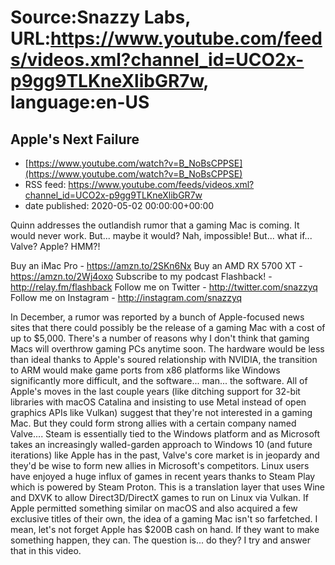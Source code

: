 # Source:Snazzy Labs, URL:https://www.youtube.com/feeds/videos.xml?channel_id=UCO2x-p9gg9TLKneXlibGR7w, language:en-US

## Apple's Next Failure
 - [https://www.youtube.com/watch?v=B_NoBsCPPSE](https://www.youtube.com/watch?v=B_NoBsCPPSE)
 - RSS feed: https://www.youtube.com/feeds/videos.xml?channel_id=UCO2x-p9gg9TLKneXlibGR7w
 - date published: 2020-05-02 00:00:00+00:00

Quinn addresses the outlandish rumor that a gaming Mac is coming. It would never work. But... maybe it would? Nah, impossible! But... what if... Valve? Apple? HMM?!

Buy an iMac Pro - https://amzn.to/2SKn6Nx
Buy an AMD RX 5700 XT - https://amzn.to/2Wj4oxo
Subscribe to my podcast Flashback! - http://relay.fm/flashback
Follow me on Twitter - http://twitter.com/snazzyq
Follow me on Instagram - http://instagram.com/snazzyq

In December, a rumor was reported by a bunch of Apple-focused news sites that there could possibly be the release of a gaming Mac with a cost of up to $5,000. There's a number of reasons why I don't think that gaming Macs will overthrow gaming PCs anytime soon. The hardware would be less than ideal thanks to Apple's soured relationship with NVIDIA, the transition to ARM would make game ports from x86 platforms like Windows significantly more difficult, and the software... man... the software. All of Apple's moves in the last couple years (like ditching support for 32-bit libraries with macOS Catalina and insisting to use Metal instead of open graphics APIs like Vulkan) suggest that they're not interested in a gaming Mac. But they could form strong allies with a certain company named Valve.... Steam is essentially tied to the Windows platform and as Microsoft takes an increasingly walled-garden approach to Windows 10 (and future iterations) like Apple has in the past, Valve's core market is in jeopardy and they'd be wise to form new allies in Microsoft's competitors. Linux users have enjoyed a huge influx of games in recent years thanks to Steam Play which is powered by Steam Proton. This is a translation layer that uses Wine and DXVK to allow Direct3D/DirectX games to run on Linux via Vulkan. If Apple permitted something similar on macOS and also acquired a few exclusive titles of their own, the idea of a gaming Mac isn't so farfetched. I mean, let's not forget Apple has $200B cash on hand. If they want to make something happen, they can. The question is... do they? I try and answer that in this video.

